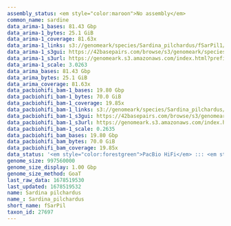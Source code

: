 ```yaml
---
assembly_status: <em style="color:maroon">No assembly</em>
common_name: sardine
data_arima-1_bases: 81.43 Gbp
data_arima-1_bytes: 25.1 GiB
data_arima-1_coverage: 81.63x
data_arima-1_links: s3://genomeark/species/Sardina_pilchardus/fSarPil1/genomic_data/arima/<br>
data_arima-1_s3gui: https://42basepairs.com/browse/s3/genomeark/species/Sardina_pilchardus/fSarPil1/genomic_data/arima/
data_arima-1_s3url: https://genomeark.s3.amazonaws.com/index.html?prefix=species/Sardina_pilchardus/fSarPil1/genomic_data/arima/
data_arima-1_scale: 3.0263
data_arima_bases: 81.43 Gbp
data_arima_bytes: 25.1 GiB
data_arima_coverage: 81.63x
data_pacbiohifi_bam-1_bases: 19.80 Gbp
data_pacbiohifi_bam-1_bytes: 70.0 GiB
data_pacbiohifi_bam-1_coverage: 19.85x
data_pacbiohifi_bam-1_links: s3://genomeark/species/Sardina_pilchardus/fSarPil1/genomic_data/pacbio_hifi/<br>
data_pacbiohifi_bam-1_s3gui: https://42basepairs.com/browse/s3/genomeark/species/Sardina_pilchardus/fSarPil1/genomic_data/pacbio_hifi/
data_pacbiohifi_bam-1_s3url: https://genomeark.s3.amazonaws.com/index.html?prefix=species/Sardina_pilchardus/fSarPil1/genomic_data/pacbio_hifi/
data_pacbiohifi_bam-1_scale: 0.2635
data_pacbiohifi_bam_bases: 19.80 Gbp
data_pacbiohifi_bam_bytes: 70.0 GiB
data_pacbiohifi_bam_coverage: 19.85x
data_status: '<em style="color:forestgreen">PacBio HiFi</em> ::: <em style="color:forestgreen">Arima</em>'
genome_size: 997560000
genome_size_display: 1.00 Gbp
genome_size_method: GoaT
last_raw_data: 1678519530
last_updated: 1678519532
name: Sardina pilchardus
name_: Sardina_pilchardus
short_name: fSarPil
taxon_id: 27697
---
```


